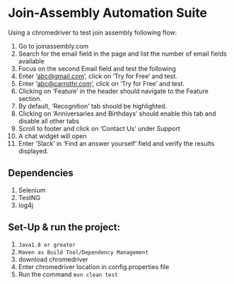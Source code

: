 # Join-Assembly Automation Suite
Using a chromedriver to test join assembly following flow:
1. Go to joinassembly.com
2. Search for the email field in the page and list the number of email fields available
3. Focus on the second Email field and test the following
4. Enter ‘abc@gmail.com’, click on ‘Try for Free’ and test.
5. Enter ‘abc@carrothr.com’, click on ‘Try for Free’ and test.
6. Clicking on ‘Feature’ in the header should navigate to the Feature section.
7. By default, ‘Recognition’ tab should be highlighted.
8. Clicking on ‘Anniversaries and Birthdays’ should enable this tab and disable all other tabs
9. Scroll to footer and click on ‘Contact Us’ under Support
10. A chat widget will open
11. Enter ‘Slack’ in ‘Find an answer yourself’ field and verify the results displayed.

## Dependencies
1. Selenium
2. TestNG
3. log4j

## Set-Up & run the project:
1. ```Java1.8 or greater```
2. ```Maven as Build Tool/Dependency Management```
3. download chromedriver
4. Enter chromedriver location in config.properties file
5. Run the command ```mvn clean test```
